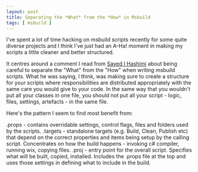 ```yaml
---
layout: post
title: Separating the *What* from the *How* in Msbuild
tags: [ msbuild ]
---
```


I've spent a lot of time hacking on msbuild scripts recently for some quite diverse projects and I think 
I've just had an A-Ha! moment in making my scripts a little cleaner and better structured.

It centres around a comment I read from [Sayed I Hashimi](http://www.sedodream.com/) about being careful to 
separate the "What" from the "How" when writing msbuild scripts. What he was saying, I think, was 
making sure to create a structure for your scripts where responsibilities are distributed 
appropriately with the same care you would give to your code. In the same way that you wouldn't 
put all your classes in one file, you should not put all your script - logic, files, settings, 
artefacts - in the same file.

Here's the pattern I seem to find most benefit from:

<graphic here>

.props - contains overridable settings, control flags, files and folders used by the scripts.
.targets - standalone targets (e.g. Build, Clean, Publish etc) that depend on the correct properties
and items being setup by the calling script. Concentrates on how the build happens - invoking 
c# compiler, running wix, copying files.
.proj - entry point for the overall script. Specifies what will be built, copied, installed. Includes the 
.props file at the top and uses those settings in defining what to include in the build.



